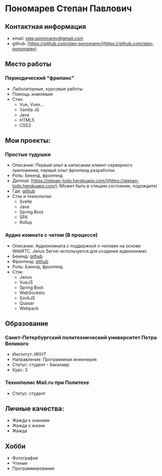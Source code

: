 # Пономарев Степан Павлович
## Контактная информация
 - email: step.ponomarev@gmail.com
 - github: [https://github.com/step-ponomarev](https://github.com/step-ponomarev)
    
## Место работы
### Периодический "фриланс"
  - Лаболаторные, курсовые работы
  - Помощь знакомым
  - Стэк: 
    - Vue, Vuex...
    - Vanilla JS
    - Java
    - HTML5
    - CSS3

## Мои проекты:

### Простые тудушки
  - Описание: Первый опыт в написании клиент-серверного приложения, первый опыт фронтенд разработки.
  - Роль: Бекенд, фронтенд
  - Деплой: [https://stepan-todo.herokuapp.com/](https://stepan-todo.herokuapp.com/) (Может быть в спящем состоянии, подождите)
  - Где: [github](https://github.com/step-ponomarev/yodaweb)
  - Стэк и технологии:
    - Svelte
    - Java
    - Spring Boot
    - SPA
    - Rollup
    
### Аудио комната с чатом (В процессе)
  - Описание: Аудиокомната с поддержкой n человек на основе WebRTC. Janus Server используется для создания аудиоконмат.
  - Бекенд: [github](https://github.com/step-ponomarev/audio-chat-backend)
  - Фронтенд: [github](https://github.com/step-ponomarev/-audio-chat-frontend)
  - Роль: Бэкенд, фронтенд
  - Стэк:
    - Janus
    - VueJS
    - Spring Boot
    - WebSockets
    - SockJS
    - Quasar
    - Webpack
    
## Образование
### Санкт-Петербургский политехнический университет Петра Великого
  - Институт: ИКНТ
  - Направление: Программная инженерия
  - Статус: студент - бакалавр
  - Курс: 3
  
### Технополис Mail.ru при Политехе
  - Статус: студент
  
## Личные качества:
  - Жажда к знаниям
  - Жажда к жизни
  - Жажда

## Хобби
  - Фотография
  - Чтение
  - Программирование
